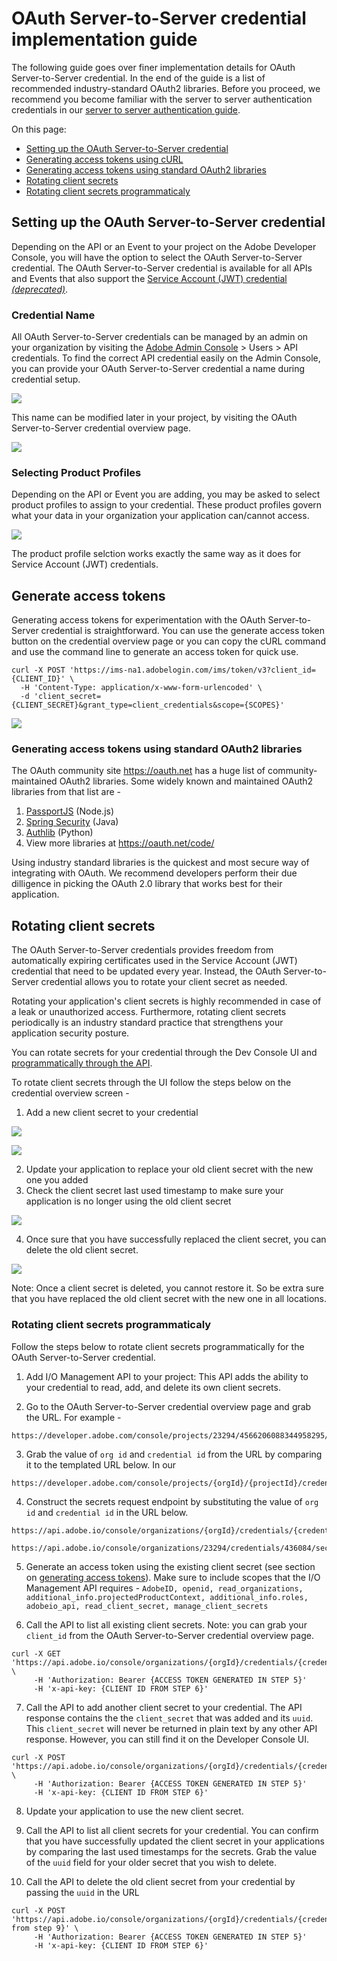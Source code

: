 
# OAuth Server-to-Server credential implementation guide

The following guide goes over finer implementation details for OAuth Server-to-Server credential. In the end of the guide is a list of recommended industry-standard OAuth2 libraries. Before you proceed, we recommend you become familiar with the server to server authentication credentials in our [server to server authentication guide](./index.md).

On this page:
+ [Setting up the OAuth Server-to-Server credential](#setting-up-the-oauth-server-to-server-credential)
+ [Generating access tokens using cURL](#generating-access-tokens-using-curl)
+ [Generating access tokens using standard OAuth2 libraries](#generating-access-tokens-using-standard-oauth2-libraries)
+ [Rotating client secrets](#rotating-client-secrets)
+ [Rotating client secrets programmaticaly](#rotating-client-secrets-programmaticaly)


## Setting up the OAuth Server-to-Server credential

Depending on the API or an Event to your project on the Adobe Developer Console, you will have the option to select the OAuth Server-to-Server credential. The OAuth Server-to-Server credential is available for all APIs and Events that also support the [Service Account (JWT) credential *(deprecated)*](./index.md#service-account-jwt-credential-deprecated).

### Credential Name

All OAuth Server-to-Server credentials can be managed by an admin on your organization by visiting the [Adobe Admin Console](https://adminconsole.adobe.com) > Users > API credentials. To find the correct API credential easily on the Admin Console, you can provide your OAuth Server-to-Server credential a name during credential setup.

![](../../../images/oauth-server-to-server-credential-name.png)

This name can be modified later in your project, by visiting the OAuth Server-to-Server credential overview page.

![](../../../images/oauth-server-to-server-credential-name-update.png)

### Selecting Product Profiles

Depending on the API or Event you are adding, you may be asked to select product profiles to assign to your credential. These product profiles govern what your data in your organization your application can/cannot access. 

![](../../../images/oauth-server-to-server-credential-product-profiles.png)

The product profile selction works exactly the same way as it does for Service Account (JWT) credentials.

## Generate access tokens

Generating access tokens for experimentation with the OAuth Server-to-Server credential is straightforward. You can use the generate access token button on the credential overview page or you can copy the cURL command and use the command line to generate an access token for quick use.

```curl
curl -X POST 'https://ims-na1.adobelogin.com/ims/token/v3?client_id={CLIENT_ID}' \
  -H 'Content-Type: application/x-www-form-urlencoded' \
  -d 'client_secret={CLIENT_SECRET}&grant_type=client_credentials&scope={SCOPES}'
```

![](../../../images/oauth-server-to-server-credential-generate-access-tokens.png)

### Generating access tokens using standard OAuth2 libraries

The  OAuth community site https://oauth.net has a huge list of community-maintained OAuth2 libraries. Some widely known and maintained OAuth2 libraries from that list are -

1. [PassportJS](https://github.com/jaredhanson/passport) (Node.js)
2. [Spring Security](https://spring.io/projects/spring-security) (Java)
3. [Authlib](https://github.com/lepture/authlib) (Python)
4. View more libraries at https://oauth.net/code/

<InlineAlert slots="text"/>

Using industry standard libraries is the quickest and most secure way of integrating with OAuth. We recommend developers perform their due dilligence in picking the OAuth 2.0 library that works best for their application.

## Rotating client secrets 

The OAuth Server-to-Server credentials provides freedom from automatically expiring certificates used in the Service Account (JWT) credential that need to be updated every year. Instead, the OAuth Server-to-Server credential allows you to rotate your client secret as needed. 

Rotating your application's client secrets is highly recommended in case of a leak or unauthorized access. Furthermore, rotating client secrets periodically is an industry standard practice that strengthens your application security posture. 

You can rotate secrets for your credential through the Dev Console UI and [programmatically through the API](#rotating-client-secrets-programmatically).

To rotate client secrets through the UI follow the steps below on the credential overview screen - 

1. Add a new client secret to your credential 

![](../../../images/oauth-server-to-server-credential-add-client-secret.png)

![](../../../images/oauth-server-to-server-credential-added-client-secret.png)

2. Update your application to replace your old client secret with the new one you added
3. Check the client secret last used timestamp to make sure your application is no longer using the old client secret

![](../../../images/oauth-server-to-server-credential-check-client-secret-timestamps.png)

4. Once sure that you have successfully replaced the client secret, you can delete the old client secret.

![](../../../images/oauth-server-to-server-credential-delete-old-client-secret.png)


<InlineAlert slots="text"/>

Note: Once a client secret is deleted, you cannot restore it. So be extra sure that you have replaced the old client secret with the new one in all locations.


### Rotating client secrets programmaticaly

Follow the steps below to rotate client secrets programmatically for the OAuth Server-to-Server credential.

1. Add I/O Management API to your project: This API adds the ability to your credential to read, add, and delete its own client secrets.
   
2. Go to the OAuth Server-to-Server credential overview page and grab the URL. For example - 
```
https://developer.adobe.com/console/projects/23294/4566206088344958295/credentials/436084/details/oauthservertoserver
```
3. Grab the value of `org id` and `credential id` from the URL by comparing it to the templated URL below. In our 
```
https://developer.adobe.com/console/projects/{orgId}/{projectId}/credentials/{credentialId}/details/oauthservertoserver
```

4. Construct the secrets request endpoint by substituting the value of `org id` and `credential id` in the URL below. 
```
https://api.adobe.io/console/organizations/{orgId}/credentials/{credentialId}/secrets
```
```
https://api.adobe.io/console/organizations/23294/credentials/436084/secrets
```

5. Generate an access token using the existing client secret (see section on [generating access tokens](#generate-access-tokens)).  Make sure to include scopes that the I/O Management API requires - `AdobeID, openid, read_organizations, additional_info.projectedProductContext, additional_info.roles, adobeio_api, read_client_secret, manage_client_secrets`

6. Call the API to list all existing client secrets. Note: you can grab your `client_id` from the OAuth Server-to-Server credential overview page. 

```curl
curl -X GET 'https://api.adobe.io/console/organizations/{orgId}/credentials/{credentialId}/secrets' \
     -H 'Authorization: Bearer {ACCESS TOKEN GENERATED IN STEP 5}'
     -H 'x-api-key: {CLIENT ID FROM STEP 6}'
```

7.  Call the API to add another client secret to your credential. The API response contains the the `client_secret` that was added and its `uuid`. This `client_secret` will never be returned in plain text by any other API response. However, you can still find it on the Developer Console UI.

```curl
curl -X POST 'https://api.adobe.io/console/organizations/{orgId}/credentials/{credentialId}/secrets' \
     -H 'Authorization: Bearer {ACCESS TOKEN GENERATED IN STEP 5}'
     -H 'x-api-key: {CLIENT ID FROM STEP 6}'
```

8.  Update your application to use the new client secret. 

9.  Call the API to list all client secrets for your credential. You can confirm that you have successfully updated the client secret in your applications by comparing the last used timestamps for the secrets. Grab the value of the `uuid` field for your older secret that you wish to delete.

10. Call the API to delete the old client secret from your credential by passing the `uuid` in the URL


```curl
curl -X POST 'https://api.adobe.io/console/organizations/{orgId}/credentials/{credentialId}/secrets/{uuid from step 9}' \
     -H 'Authorization: Bearer {ACCESS TOKEN GENERATED IN STEP 5}'
     -H 'x-api-key: {CLIENT ID FROM STEP 6}'
```
